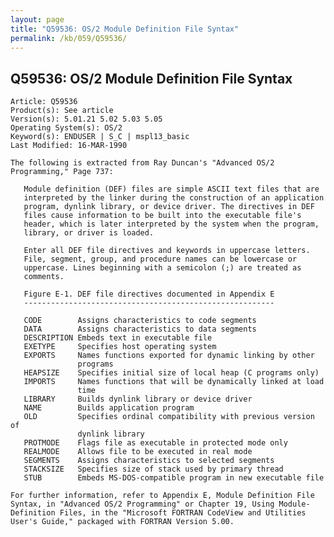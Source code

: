 ```yaml
---
layout: page
title: "Q59536: OS/2 Module Definition File Syntax"
permalink: /kb/059/Q59536/
---
```


## Q59536: OS/2 Module Definition File Syntax

	Article: Q59536
	Product(s): See article
	Version(s): 5.01.21 5.02 5.03 5.05
	Operating System(s): OS/2
	Keyword(s): ENDUSER | S_C | mspl13_basic
	Last Modified: 16-MAR-1990
	
	The following is extracted from Ray Duncan's "Advanced OS/2
	Programming," Page 737:
	
	   Module definition (DEF) files are simple ASCII text files that are
	   interpreted by the linker during the construction of an application
	   program, dynlink library, or device driver. The directives in DEF
	   files cause information to be built into the executable file's
	   header, which is later interpreted by the system when the program,
	   library, or driver is loaded.
	
	   Enter all DEF file directives and keywords in uppercase letters.
	   File, segment, group, and procedure names can be lowercase or
	   uppercase. Lines beginning with a semicolon (;) are treated as
	   comments.
	
	   Figure E-1. DEF file directives documented in Appendix E
	   --------------------------------------------------------
	
	   CODE        Assigns characteristics to code segments
	   DATA        Assigns characteristics to data segments
	   DESCRIPTION Embeds text in executable file
	   EXETYPE     Specifies host operating system
	   EXPORTS     Names functions exported for dynamic linking by other
	               programs
	   HEAPSIZE    Specifies initial size of local heap (C programs only)
	   IMPORTS     Names functions that will be dynamically linked at load
	               time
	   LIBRARY     Builds dynlink library or device driver
	   NAME        Builds application program
	   OLD         Specifies ordinal compatibility with previous version of
	               dynlink library
	   PROTMODE    Flags file as executable in protected mode only
	   REALMODE    Allows file to be executed in real mode
	   SEGMENTS    Assigns characteristics to selected segments
	   STACKSIZE   Specifies size of stack used by primary thread
	   STUB        Embeds MS-DOS-compatible program in new executable file
	
	For further information, refer to Appendix E, Module Definition File
	Syntax, in "Advanced OS/2 Programming" or Chapter 19, Using Module-
	Definition Files, in the "Microsoft FORTRAN CodeView and Utilities
	User's Guide," packaged with FORTRAN Version 5.00.
